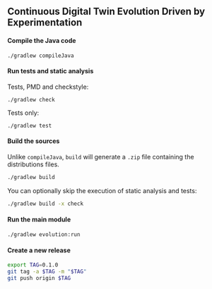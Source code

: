## Continuous Digital Twin Evolution Driven by Experimentation

#### Compile the Java code

```
./gradlew compileJava
```

#### Run tests and static analysis

Tests, PMD and checkstyle:

```
./gradlew check
```

Tests only:

```
./gradlew test
```

#### Build the sources

Unlike `compileJava`, `build` will generate a `.zip` file containing the distributions files.

```bash
./gradlew build
```
You can optionally skip the execution of static analysis and tests:

```bash
./gradlew build -x check
```

#### Run the main module

```
./gradlew evolution:run
```

#### Create a new release

```bash
export TAG=0.1.0
git tag -a $TAG -m "$TAG"
git push origin $TAG
```
